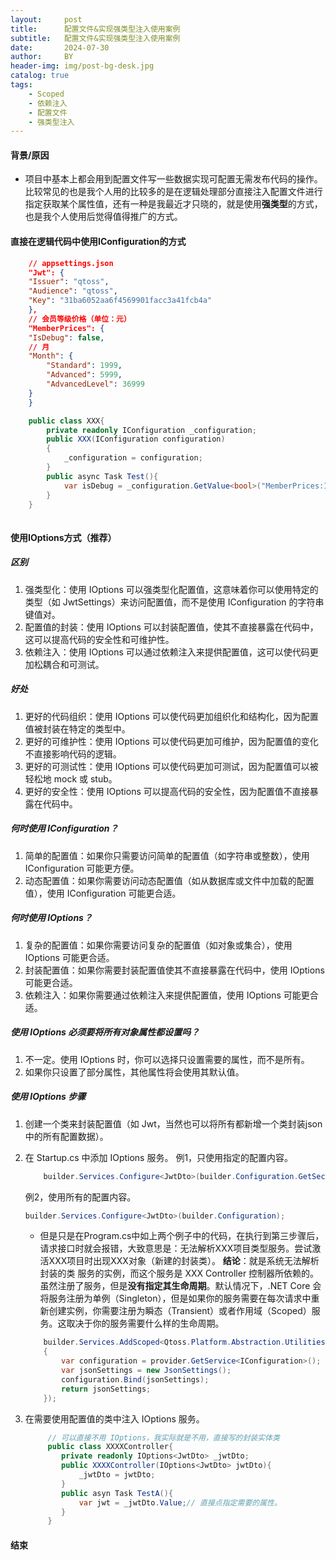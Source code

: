 ```yaml
---
layout:     post
title:      配置文件&实现强类型注入使用案例
subtitle:   配置文件&实现强类型注入使用案例
date:       2024-07-30
author:     BY
header-img: img/post-bg-desk.jpg
catalog: true
tags:
    - Scoped
    - 依赖注入
    - 配置文件
    - 强类型注入
---
```


#### 背景/原因
* 项目中基本上都会用到配置文件写一些数据实现可配置无需发布代码的操作。比较常见的也是我个人用的比较多的是在逻辑处理部分直接注入配置文件进行指定获取某个属性值，还有一种是我最近才只晓的，就是使用**强类型**的方式，也是我个人使用后觉得值得推广的方式。

#### 直接在逻辑代码中使用IConfiguration的方式

``` json
    // appsettings.json
    "Jwt": {
    "Issuer": "qtoss",
    "Audience": "qtoss",
    "Key": "31ba6052aa6f4569901facc3a41fcb4a"
    },
    // 会员等级价格（单位：元）
    "MemberPrices": {
    "IsDebug": false,
    // 月
    "Month": {
        "Standard": 1999,
        "Advanced": 5999,
        "AdvancedLevel": 36999
    }
    }
```

``` C#
    public class XXX{
        private readonly IConfiguration _configuration;
        public XXX(IConfiguration configuration)
        {
            _configuration = configuration;
        }
        public async Task Test(){
            var isDebug = _configuration.GetValue<bool>("MemberPrices:IsDebug");
        }
    }
    
```

#### 使用IOptions<T>方式（推荐）
##### 区别
1. 强类型化：使用 IOptions<T> 可以强类型化配置值，这意味着你可以使用特定的类型（如 JwtSettings）来访问配置值，而不是使用 IConfiguration 的字符串键值对。
2. 配置值的封装：使用 IOptions<T> 可以封装配置值，使其不直接暴露在代码中，这可以提高代码的安全性和可维护性。
3. 依赖注入：使用 IOptions<T> 可以通过依赖注入来提供配置值，这可以使代码更加松耦合和可测试。

##### 好处
1. 更好的代码组织：使用 IOptions<T> 可以使代码更加组织化和结构化，因为配置值被封装在特定的类型中。
2. 更好的可维护性：使用 IOptions<T> 可以使代码更加可维护，因为配置值的变化不直接影响代码的逻辑。
3. 更好的可测试性：使用 IOptions<T> 可以使代码更加可测试，因为配置值可以被轻松地 mock 或 stub。
4. 更好的安全性：使用 IOptions<T> 可以提高代码的安全性，因为配置值不直接暴露在代码中。

##### 何时使用 IConfiguration？
1. 简单的配置值：如果你只需要访问简单的配置值（如字符串或整数），使用 IConfiguration 可能更方便。
2. 动态配置值：如果你需要访问动态配置值（如从数据库或文件中加载的配置值），使用 IConfiguration 可能更合适。

##### 何时使用 IOptions<T>？
1. 复杂的配置值：如果你需要访问复杂的配置值（如对象或集合），使用 IOptions<T> 可能更合适。
2. 封装配置值：如果你需要封装配置值使其不直接暴露在代码中，使用 IOptions<T> 可能更合适。
3. 依赖注入：如果你需要通过依赖注入来提供配置值，使用 IOptions<T> 可能更合适。

##### 使用 IOptions<T> 必须要将所有对象属性都设置吗？
1. 不一定。使用 IOptions<T> 时，你可以选择只设置需要的属性，而不是所有。
2. 如果你只设置了部分属性，其他属性将会使用其默认值。


##### 使用 IOptions<T> 步骤
1. 创建一个类来封装配置值（如 Jwt，当然也可以将所有都新增一个类封装json中的所有配置数据）。
2. 在 Startup.cs 中添加 IOptions<T> 服务。
    例1，只使用指定的配置内容。
    ``` C#
        builder.Services.Configure<JwtDto>(builder.Configuration.GetSection("Jwt"));
    ```
    例2，使用所有的配置内容。
    ``` C#
    builder.Services.Configure<JwtDto>(builder.Configuration);
    ```

    * 但是只是在Program.cs中如上两个例子中的代码，在执行到第三步骤后，请求接口时就会报错，大致意思是：无法解析XXX项目类型服务。尝试激活XXX项目时出现XXX对象（新建的封装类）。
    **结论**：就是系统无法解析 封装的类 服务的实例，而这个服务是 XXX Controller 控制器所依赖的。虽然注册了服务，但是**没有指定其生命周期**。默认情况下，.NET Core 会将服务注册为单例（Singleton），但是如果你的服务需要在每次请求中重新创建实例，你需要注册为瞬态（Transient）或者作用域（Scoped）服务。这取决于你的服务需要什么样的生命周期。

    ``` C#
        builder.Services.AddScoped<Qtoss.Platform.Abstraction.Utilities.JsonSettings>(provider =>
        {
            var configuration = provider.GetService<IConfiguration>();
            var jsonSettings = new JsonSettings();
            configuration.Bind(jsonSettings);
            return jsonSettings;
        });
    ```
3. 在需要使用配置值的类中注入 IOptions<T> 服务。

    ``` C#
         // 可以直接不用 IOptions，我实际就是不用，直接写的封装实体类
         public class XXXXController{
            private readonly IOptions<JwtDto> _jwtDto;
            public XXXXController(IOptions<JwtDto> jwtDto){
                _jwtDto = jwtDto;
            }
            public asyn Task TestA(){
                var jwt = _jwtDto.Value;// 直接点指定需要的属性。
            }
         }
    ```

#### 结束

